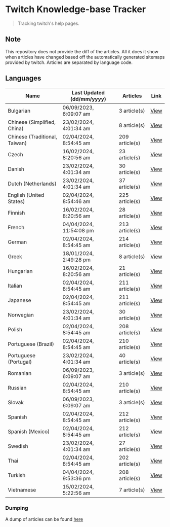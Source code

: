 # Twitch Knowledge-base Tracker
> Tracking twitch's help pages. 

## Note
This repository does not provide the diff of the articles. All it does it show when articles have changed based
off the automatically generated sitemaps provided by twitch. Articles are separated by language code.

## Languages

| Name                          | Last Updated (dd/mm/yyyy) | Articles       | Link                   |
|-------------------------------|---------------------------|----------------|------------------------|
| Bulgarian                     | 06/09/2023, 6:09:07 am    | 3 article(s)   | [View](docs/bg.md)     |
| Chinese (Simplified, China)   | 23/02/2024, 4:01:34 am    | 8 article(s)   | [View](docs/zh_CN.md)  |
| Chinese (Traditional, Taiwan) | 02/04/2024, 8:54:45 am    | 209 article(s) | [View](docs/zh_TW.md)  |
| Czech                         | 16/02/2024, 8:20:56 am    | 23 article(s)  | [View](docs/cs.md)     |
| Danish                        | 23/02/2024, 4:01:34 am    | 30 article(s)  | [View](docs/da.md)     |
| Dutch (Netherlands)           | 23/02/2024, 4:01:34 am    | 37 article(s)  | [View](docs/nl_NL.md)  |
| English (United States)       | 02/04/2024, 8:54:46 am    | 225 article(s) | [View](docs/en_US.md)  |
| Finnish                       | 16/02/2024, 8:20:56 am    | 28 article(s)  | [View](docs/fi.md)     |
| French                        | 04/04/2024, 11:54:08 pm   | 213 article(s) | [View](docs/fr.md)     |
| German                        | 02/04/2024, 8:54:45 am    | 214 article(s) | [View](docs/de.md)     |
| Greek                         | 18/01/2024, 2:49:28 pm    | 8 article(s)   | [View](docs/el.md)     |
| Hungarian                     | 16/02/2024, 8:20:56 am    | 21 article(s)  | [View](docs/hu.md)     |
| Italian                       | 02/04/2024, 8:54:45 am    | 211 article(s) | [View](docs/it.md)     |
| Japanese                      | 02/04/2024, 8:54:45 am    | 211 article(s) | [View](docs/ja.md)     |
| Norwegian                     | 23/02/2024, 4:01:34 am    | 30 article(s)  | [View](docs/no.md)     |
| Polish                        | 02/04/2024, 8:54:45 am    | 208 article(s) | [View](docs/pl.md)     |
| Portuguese (Brazil)           | 02/04/2024, 8:54:45 am    | 210 article(s) | [View](docs/pt_BR.md)  |
| Portuguese (Portugal)         | 23/02/2024, 4:01:34 am    | 40 article(s)  | [View](docs/pt_PT.md)  |
| Romanian                      | 06/09/2023, 6:09:07 am    | 3 article(s)   | [View](docs/ro.md)     |
| Russian                       | 02/04/2024, 8:54:45 am    | 210 article(s) | [View](docs/ru.md)     |
| Slovak                        | 06/09/2023, 6:09:07 am    | 3 article(s)   | [View](docs/sk.md)     |
| Spanish                       | 02/04/2024, 8:54:45 am    | 212 article(s) | [View](docs/es.md)     |
| Spanish (Mexico)              | 02/04/2024, 8:54:45 am    | 212 article(s) | [View](docs/es_MX.md)  |
| Swedish                       | 23/02/2024, 4:01:34 am    | 27 article(s)  | [View](docs/sv.md)     |
| Thai                          | 02/04/2024, 8:54:45 am    | 202 article(s) | [View](docs/th.md)     |
| Turkish                       | 04/04/2024, 9:53:36 pm    | 208 article(s) | [View](docs/tr.md)     |
| Vietnamese                    | 15/02/2024, 5:22:56 am    | 7 article(s)   | [View](docs/vi.md)     |

### Dumping
A dump of articles can be found [here](docs/RAW.md)